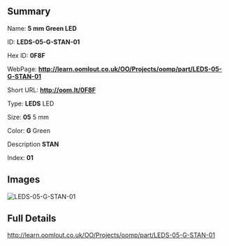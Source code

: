

## Summary
 
Name: __5 mm Green LED__

ID: __LEDS-05-G-STAN-01__

Hex ID: __0F8F__

WebPage: __http://learn.oomlout.co.uk/OO/Projects/oomp/part/LEDS-05-G-STAN-01__

Short URL: __http://oom.lt/0F8F__


Type: __LEDS__ LED 

Size: __05__ 5 mm 

Color: __G__ Green 

Description __STAN__  

Index: __01__


## Images
![LEDS-05-G-STAN-01](http://oomlout.com/oomp-gen/parts/LEDS-05-G-STAN-01/LEDS-05-G-STAN-01_420.jpg)



## Full Details

 http://learn.oomlout.co.uk/OO/Projects/oomp/part/LEDS-05-G-STAN-01














